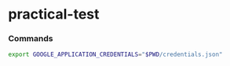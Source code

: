# practical-test

### Commands

```bash
export GOOGLE_APPLICATION_CREDENTIALS="$PWD/credentials.json"
```
